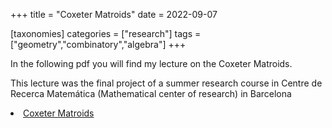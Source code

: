 +++
title = "Coxeter Matroids"
date = 2022-09-07

[taxonomies]
categories = ["research"]
tags = ["geometry","combinatory","algebra"]
+++

In the following pdf you will find my lecture on the Coxeter Matroids.

This lecture was the final project of a summer research course in Centre de Recerca Matemática (Mathematical center of research) in Barcelona

<li classs="inline-block">
    <a  target="_blank"
        class"align-middle"
        href="PresentationCoxeter.pdf">Coxeter Matroids</a> 

</li>